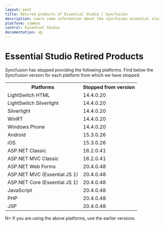 ```yaml
---
layout: post
title: Retired products of Essential Studio | Syncfusion
description: Learn some information about the syncfusion essential studio retired products and its version details.
platform: common
control: Essential Studio
documentation: ug
---
```


# Essential Studio Retired Products

Syncfusion has stopped providing the following platforms. Find below the Syncfusion version for each platform from which we have stopped.

<table>
<tr>
<th>
Platforms</th><th>
Stopped from version</th></tr>
<tr>
<td>
LightSwitch HTML</td><td>
14.4.0.20</td></tr>
<tr>
<td>
LightSwitch Silverlight</td><td>
14.4.0.20</td></tr>
<tr>
<td>
Silverlight</td><td>
14.4.0.20</td></tr>
<tr>
<td>
WinRT</td><td>
14.4.0.20</td></tr>
<tr>
<td>
Windows Phone</td><td>
14.4.0.20</td></tr>
<tr>
<td>
Android</td><td>
15.3.0.26</td></tr>
<tr>
<td>
iOS</td><td>
15.3.0.26</td></tr>
<tr>
<td>
ASP.NET Classic</td><td>
16.2.0.41</td></tr>
<tr>
<td>
ASP.NET MVC Classic</td><td>
16.2.0.41</td></tr>
<tr>
<td>
ASP.NET Web Forms</td><td>
20.4.0.48</td></tr>
<tr>
<td>
ASP.NET MVC (Essential JS 1)</td><td>
20.4.0.48</td></tr>
<tr>
<td>
ASP.NET Core (Essential JS 1)</td><td>
20.4.0.48</td></tr>
<tr>
<td>
JavaScript</td><td>
20.4.0.48</td></tr>
<tr>
<td>
PHP</td><td>
20.4.0.48</td></tr>
<tr>
<td>
JSP</td><td>
20.4.0.48</td></tr>
</table>

N> If you are using the above platforms, use the earlier versions.
